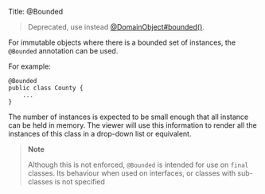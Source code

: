 Title: @Bounded

[//]: # (content copied to _user-guide_xxx)

> Deprecated, use instead [@DomainObject#bounded()](./DomainObject.html).

For immutable objects where there is a bounded set of instances, the
`@Bounded` annotation can be used.

For example:

    @Bounded
    public class County {
        ...
    }

The number of instances is expected to be small enough that all instance
can be held in memory. The viewer will use this information to render
all the instances of this class in a drop-down list or equivalent.

> **Note**
>
> Although this is not enforced, `@Bounded` is intended for use on
> `final` classes. Its behaviour when used on interfaces, or classes
> with sub-classes is not specified
